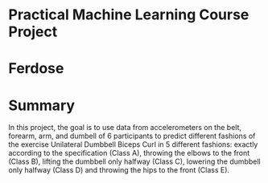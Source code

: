 # Practical Machine Learning Course Project

# Ferdose

# Summary

In this project, the goal is to use data from accelerometers on the belt, forearm, arm, and dumbell of 6 participants to predict different fashions of the exercise Unilateral Dumbbell Biceps Curl in 5 different fashions: exactly according to the specification (Class A), throwing the elbows to the front (Class B), lifting the dumbbell only halfway (Class C), lowering the dumbbell only halfway (Class D) and throwing the hips to the front (Class E).
